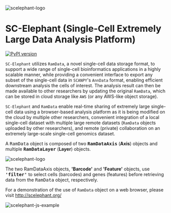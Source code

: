 ![scelephant-logo](https://raw.githubusercontent.com/ahs2202/scelephant/master/doc/img/scelephant_logo.png)

# SC-Elephant (Single-Cell Extremely Large Data Analysis Platform)

[![PyPI version](https://badge.fury.io/py/scelephant.svg)](https://badge.fury.io/py/scelephant)

`SC-Elephant` utilizes `RamData`, a novel single-cell data storage format, to support a wide range of single-cell bioinformatics applications in a highly scalable manner, while providing a convenient interface to export any subset of the single-cell data in `SCANPY`'s `AnnData` format, enabling efficient downstream analysis the cells of interest. The analysis result can then be made available to other researchers by updating the original `RamData`, which can be stored in cloud storage like `AWS` (or any AWS-like object storage).



`SC-Elephant` and `RamData` enable real-time sharing of extremely large single-cell data using a browser-based analysis platform as it is being modified on the cloud by multiple other researchers, convenient integration of a local single-cell dataset with multiple large remote datasets (`RamData` objects uploaded by other researchers), and remote (private) collaboration on an extremely large-scale single-cell genomics dataset. 



A <tt>RamData</tt> object is composed of two <b><tt>RamDataAxis</tt></b> (<b>Axis</b>) objects and multiple <b><tt>RamDataLayer</tt></b> (<b>Layer</b>) objects.



![scelephant-logo](https://raw.githubusercontent.com/ahs2202/scelephant/master/doc/img/scelephant.js.structure.png)



The two RamDataAxis objects, <b>'Barcode'</b> and <b>'Feature'</b> objects, use <b><tt>'filter'</tt></b> to select cells (barcodes) and genes (features) before retrieving data from the <tt>RamData</tt> object, respectively.



For a demonstration of the use of `RamData` object on a web browser, please visit http://scelephant.org/

![scelephant-js-example](https://raw.githubusercontent.com/ahs2202/scelephant/master/doc/img/scelephant_js_example.png)
